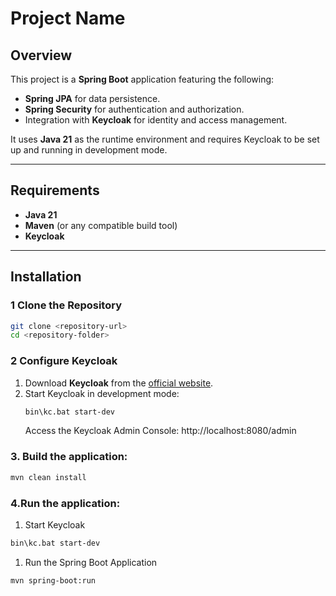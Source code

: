 # Project Name

##  Overview  
This project is a **Spring Boot** application featuring the following:  
- **Spring JPA** for data persistence.  
- **Spring Security** for authentication and authorization.  
- Integration with **Keycloak** for identity and access management.  

It uses **Java 21** as the runtime environment and requires Keycloak to be set up and running in development mode.

---

##  Requirements  
- **Java 21**  
- **Maven** (or any compatible build tool)  
- **Keycloak**  

---

##  Installation  

### 1 Clone the Repository  
```bash
git clone <repository-url>
cd <repository-folder>
```
### 2 Configure Keycloak
1. Download **Keycloak** from the [official website](https://www.keycloak.org/downloads).
2. Start Keycloak in development mode:
   ```bash
   bin\kc.bat start-dev
   ```
   Access the Keycloak Admin Console:
  http://localhost:8080/admin
### 3. Build the application:
   ```bash
   mvn clean install
   ```
### 4.Run the application:
1. Start Keycloak
  ```bash
  bin\kc.bat start-dev
```
1. Run the Spring Boot Application
  ```bash
  mvn spring-boot:run
```

   

